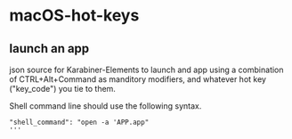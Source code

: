 # macOS-hot-keys
## launch an app

json source for Karabiner-Elements to launch and app using a combination of CTRL+Alt+Command as manditory modifiers, and whatever hot key ("key_code") you tie to them. 

Shell command line should use the following syntax.

```
"shell_command": "open -a 'APP.app"
'''